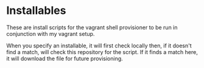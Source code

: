Installables
===

These are install scripts for the vagrant shell provisioner to be run in conjunction with my vagrant setup.

When you specify an installable, it will first check locally then, if it doesn't find a match, will check this repository for the script. If it finds a match here, it will download the file for future provisioning. 
